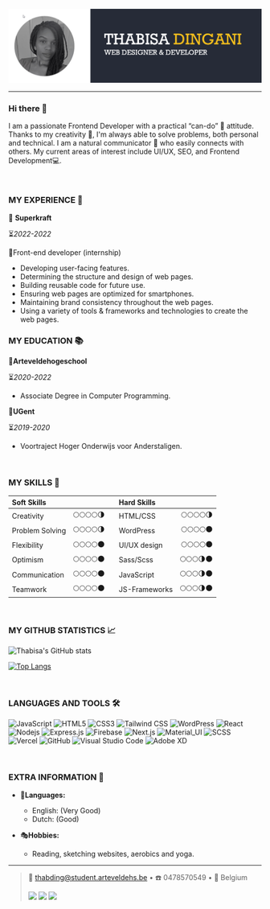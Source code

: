![thabisa dingani's banner](img/thabisa.png)

---

### Hi there 👋

I am a passionate Frontend Developer with a practical “can-do” 💪 attitude. Thanks to my creativity 🎨, I'm always able to solve problems, both personal and technical.
I am a natural communicator 📢 who easily connects with others.
My current areas of interest include UI/UX, SEO, and Frontend Development💻.

<br/>

### MY EXPERIENCE 💼

🏬 **Superkraft**

⏳*2022-2022*

📝Front-end developer (internship)

- Developing user-facing features.
- Determining the structure and design of web pages.
- Building reusable code for future use.
- Ensuring web pages are optimized for smartphones.
- Maintaining brand consistency throughout the web pages.
- Using a variety of tools & frameworks and technologies to create the web pages.

### MY EDUCATION 📚

🏫**Arteveldehogeschool**

⏳*2020-2022*

- Associate Degree in Computer Programming. 


🏫**UGent**

⏳*2019-2020*

- Voortraject Hoger Onderwijs voor Anderstaligen.
  
<br/>

### MY SKILLS 🔔

|**Soft Skills**    |              |     |**Hard Skills**   |             | 
|:------------------|:------------:|:---:|:-----------------|------------:|
|Creativity         |🌕🌕🌕🌕🌗  |     |HTML/CSS         |🌕🌕🌕🌕🌗 | 
|Problem Solving    |🌕🌕🌕🌕🌗  |     |WordPress        |🌕🌕🌕🌕🌑 |    
|Flexibility        |🌕🌕🌕🌕🌑  |     |UI/UX design     |🌕🌕🌕🌕🌑 |     
|Optimism           |🌕🌕🌕🌕🌑  |     |Sass/Scss        |🌕🌕🌕🌗🌑 |     
|Communication      |🌕🌕🌕🌕🌑  |     |JavaScript       |🌕🌕🌕🌗🌑 |   
|Teamwork           |🌕🌕🌕🌕🌑  |     |JS-Frameworks    |🌕🌕🌕🌗🌑 | 
                                                                           


<br/>


### MY GITHUB STATISTICS 📈

![Thabisa's GitHub stats](https://github-readme-stats.vercel.app/api?username=pgm-thabisadingani&show_icons=true&hide=contribs,prs&bg_color=262B37&title_color=F4BF1D&icon_color=F4BF1D&text_color=ffffff) 

[![Top Langs](https://github-readme-stats.vercel.app/api/top-langs/?username=pgm-thabisadingani&layout=compact)](https://github.com/pgm-thabisadingani)

<br/>

### LANGUAGES AND TOOLS 🛠️

![JavaScript](https://img.shields.io/badge/-JavaScript-black?style=flat-square&logo=javascript)
![HTML5](https://img.shields.io/badge/-HTML5-black?style=flat-square&logo=html5&logoColor=white)
![CSS3](https://img.shields.io/badge/-CSS3-black?style=flat-square&logo=css3)
![Tailwind CSS](https://img.shields.io/badge/-tailwindcss-black?style=flat-square&logo=tailwindcss)
![WordPress](https://img.shields.io/badge/-WordPress-black?style=flat-square&logo=wordpress)
![React](https://img.shields.io/badge/-React-black?style=flat-square&logo=react)
![Nodejs](https://img.shields.io/badge/-Nodejs-black?style=flat-square&logo=Node.js)
![Express.js](https://img.shields.io/badge/-Express-black?style=flat-square&logo=expressjs)
![Firebase](https://img.shields.io/badge/-Firebase-black?style=flat-square&logo=Firebase)
![Next.js](https://img.shields.io/badge/-Next-black?style=flat-square&logo=Next.js)
![Material_UI](https://img.shields.io/badge/-Material_UI-black?style=flat-square&logo=material-ui)
![SCSS](https://img.shields.io/badge/-SCSS-black?style=flat-square&logo=SASS)
![Vercel](https://img.shields.io/badge/-Vercel-black?style=flat-square&logo=vercel)
![GitHub](https://img.shields.io/badge/-GitHub-black?style=flat-square&logo=github)
![Visual Studio Code](https://img.shields.io/badge/-visualstudiocode-black?style=flat-square&logo=visualstudiocode)
![Adobe XD](https://img.shields.io/badge/-adobexd-black?style=flat-square&logo=adobexd)



<br/>

### EXTRA INFORMATION 🦄

* 💬**Languages:**

     * English: (Very Good)
     * Dutch: (Good)

* 🎭**Hobbies:**

   * Reading, sketching websites, aerobics and yoga.

----

> 📧 <thabding@student.arteveldehs.be> • ☎️ 0478570549  • 🏡 Belgium 
> 
> [<img src="https://img.shields.io/badge/LinkedIn-0077B5?style=for-the-badge&logo=linkedin&logoColor=white">](https://www.linkedin.com/in/thabisa-dingani-b173251b7/)
> [<img src="https://img.shields.io/badge/GitHub-100000?style=for-the-badge&logo=github&logoColor=white">](https://github.com/pgm-thabisadingani)
>  [<img src="https://img.shields.io/badge/Codepen-000000?style=for-the-badge&logo=codepen&logoColor=white">](https://codepen.io/Mthabied)

